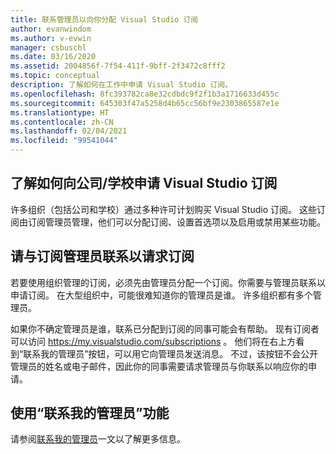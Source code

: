 ```yaml
---
title: 联系管理员以向你分配 Visual Studio 订阅
author: evanwindom
ms.author: v-evwin
manager: csbuschl
ms.date: 03/16/2020
ms.assetid: 2004856f-7f54-411f-9bff-2f3472c8fff2
ms.topic: conceptual
description: 了解如何在工作中申请 Visual Studio 订阅。
ms.openlocfilehash: 8fc393782ca8e32cdbdc9f2f1b3a1716633d455c
ms.sourcegitcommit: 645303f47a5258d4b65cc56bf9e2303865587e1e
ms.translationtype: HT
ms.contentlocale: zh-CN
ms.lasthandoff: 02/04/2021
ms.locfileid: "99541044"
---
```

## <a name="how-to-request-a-visual-studio-subscription-from-your-workschool"></a>了解如何向公司/学校申请 Visual Studio 订阅
许多组织（包括公司和学校）通过多种许可计划购买 Visual Studio 订阅。 这些订阅由订阅管理员管理，他们可以分配订阅、设置首选项以及启用或禁用某些功能。  

## <a name="contact-your-subscription-administrator-to-request-a-subscription"></a>请与订阅管理员联系以请求订阅
若要使用组织管理的订阅，必须先由管理员分配一个订阅。你需要与管理员联系以申请订阅。 在大型组织中，可能很难知道你的管理员是谁。 许多组织都有多个管理员。  

如果你不确定管理员是谁，联系已分配到订阅的同事可能会有帮助。 现有订阅者可以访问 https://my.visualstudio.com/subscriptions 。 他们将在右上方看到“联系我的管理员”按钮，可以用它向管理员发送消息。 不过，该按钮不会公开管理员的姓名或电子邮件，因此你的同事需要请求管理员与你联系以响应你的申请。

## <a name="use-the-contact-my-admin-feature"></a>使用“联系我的管理员”功能
请参阅[联系我的管理员](https://docs.microsoft.com/visualstudio/subscriptions/contact-my-admin)一文以了解更多信息。